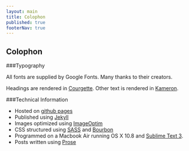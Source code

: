 ```yaml
---
layout: main
title: Colophon
published: true
footerNav: true
---
```


## Colophon

###Typography

All fonts are supplied by Google Fonts. Many thanks to their creators.

Headings are rendered in [Courgette][1].
Other text is rendered in [Kameron][2].

###Technical Information

- Hosted on [github pages][3]
- Published using [Jekyll][4]
- Images optimized using [ImageOptim][5]
- CSS structured using [SASS][6] and [Bourbon][7]
- Programmed on a Macbook Air running OS X 10.8 and [Sublime Text 3](sublimetext.com).
- Posts written using [Prose][9]


[3]: http://pages.github.com/
[4]: jekyllrb.com/
[5]: imageoptim.com/
[6]: sass-lang.com
[7]: bourbon.io/‎
[9]: https://github.com/prose/prose‎
[1]: https://www.google.com/fonts/specimen/Courgette
[2]: https://www.google.com/fonts/specimen/Kameron